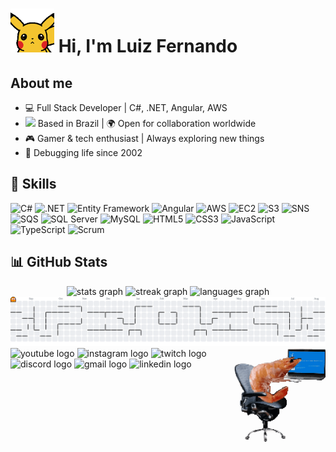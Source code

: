 <h1> <img src="https://raw.githubusercontent.com/LuizFernandoAzevedo/LuizFernandoAzevedo/main/assets/pikachu-wave.gif" width="70">  Hi, I'm Luiz Fernando</h1>

## About me

- 💻 Full Stack Developer | C#, .NET, Angular, AWS  
- <img src="https://cdn-icons-png.flaticon.com/128/197/197386.png" width="17"/> Based in Brazil | 🌍 Open for collaboration worldwide
- 🎮 Gamer & tech enthusiast | Always exploring new things
- 🐛 Debugging life since 2002

## 🚀 Skills

![C#](https://img.shields.io/badge/C%23-239120?style=flat&logo=c-sharp&logoColor=white)
![.NET](https://img.shields.io/badge/.NET-512BD4?style=flat&logo=dotnet&logoColor=white)
![Entity Framework](https://img.shields.io/badge/Entity%20Framework-512BD4?style=flat&logo=dotnet&logoColor=white)
![Angular](https://img.shields.io/badge/Angular-DD0031?style=flat&logo=angular&logoColor=white)
![AWS](https://img.shields.io/badge/AWS-FF9900?style=flat&logo=amazonaws&logoColor=white)
![EC2](https://img.shields.io/badge/Amazon%20EC2-FF9900?style=flat&logo=amazon-ec2&logoColor=white)
![S3](https://img.shields.io/badge/Amazon%20S3-569A31?style=flat&logo=amazon-s3&logoColor=white)
![SNS](https://img.shields.io/badge/Amazon%20SNS-FF4F8B?style=flat&logo=amazonaws&logoColor=white)
![SQS](https://img.shields.io/badge/Amazon%20SQS-FF4F8B?style=flat&logo=amazonaws&logoColor=white)
![SQL Server](https://img.shields.io/badge/SQL%20Server-CC2927?style=flat&logo=microsoftsqlserver&logoColor=white)
![MySQL](https://img.shields.io/badge/MySQL-005C84?style=flat&logo=mysql&logoColor=white)
![HTML5](https://img.shields.io/badge/HTML5-E34F26?style=flat&logo=html5&logoColor=white)
![CSS3](https://img.shields.io/badge/CSS3-1572B6?style=flat&logo=css3&logoColor=white)
![JavaScript](https://img.shields.io/badge/JavaScript-F7DF1E?style=flat&logo=javascript&logoColor=black)
![TypeScript](https://img.shields.io/badge/TypeScript-3178C6?style=flat&logo=typescript&logoColor=white)
![Scrum](https://img.shields.io/badge/Scrum-6DB33F?style=flat&logo=trello&logoColor=white)

## 📊 GitHub Stats

<div align="center">
  <img src="https://github-readme-stats.vercel.app/api?username=LuizFernandoAzevedo&hide_title=false&hide_rank=false&show_icons=true&include_all_commits=true&count_private=true&disable_animations=false&theme=dracula&locale=en&hide_border=false" height="150" alt="stats graph"  />
  <img src="https://streak-stats.demolab.com?user=LuizFernandoAzevedo&locale=en&mode=daily&theme=dracula&hide_border=false&border_radius=5" height="150" alt="streak graph"  />
  <img src="https://github-readme-stats.vercel.app/api/top-langs?username=LuizFernandoAzevedo&locale=en&hide_title=false&layout=compact&card_width=320&langs_count=5&theme=dracula&hide_border=false" height="150" alt="languages graph"  />
</div>


<picture>
  <source media="(prefers-color-scheme: dark)" srcset="https://raw.githubusercontent.com/LuizFernandoAzevedo/LuizFernandoAzevedo/main/pacman-contribution-graph-dark.svg">
  <source media="(prefers-color-scheme: light)" srcset="https://raw.githubusercontent.com/LuizFernandoAzevedo/LuizFernandoAzevedo/main/pacman-contribution-graph.svg">
  <img alt="pacman contribution graph" src="https://raw.githubusercontent.com/LuizFernandoAzevedo/LuizFernandoAzevedo/main/pacman-contribution-graph.svg">
</picture>

<img align="right" height="150" src="https://raw.githubusercontent.com/LuizFernandoAzevedo/LuizFernandoAzevedo/main/assets/shrimp-working.gif"/>

<div align="left">
  <img src="https://img.shields.io/static/v1?message=Youtube&logo=youtube&label=&color=FF0000&logoColor=white&labelColor=&style=for-the-badge" height="35" alt="youtube logo"  />
  <img src="https://img.shields.io/static/v1?message=Instagram&logo=instagram&label=&color=E4405F&logoColor=white&labelColor=&style=for-the-badge" height="35" alt="instagram logo"  />
  <img src="https://img.shields.io/static/v1?message=Twitch&logo=twitch&label=&color=9146FF&logoColor=white&labelColor=&style=for-the-badge" height="35" alt="twitch logo"  />
  <img src="https://img.shields.io/static/v1?message=Discord&logo=discord&label=&color=7289DA&logoColor=white&labelColor=&style=for-the-badge" height="35" alt="discord logo"  />
  <img src="https://img.shields.io/static/v1?message=Gmail&logo=gmail&label=&color=D14836&logoColor=white&labelColor=&style=for-the-badge" height="35" alt="gmail logo"  />
  <img src="https://img.shields.io/static/v1?message=LinkedIn&logo=linkedin&label=&color=0077B5&logoColor=white&labelColor=&style=for-the-badge" height="35" alt="linkedin logo"  />
</div>

